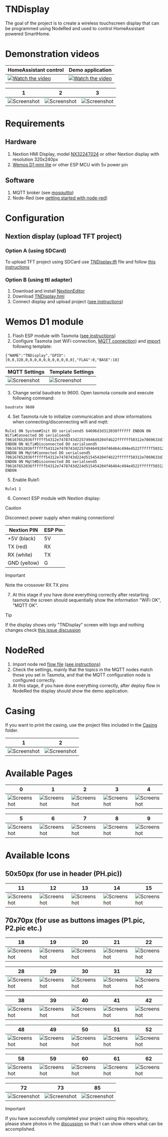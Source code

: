 # TNDisplay
The goal of the project is to create a wireless touchscreen display that can be programmed using NodeRed and used to control HomeAssistant powered SmartHome.
# Demonstration videos
HomeAssistant control|Demo application
--- | ---
[![Watch the video](https://img.youtube.com/vi/P3XaIMjOvjI/hqdefault.jpg)](https://www.youtube.com/shorts/P3XaIMjOvjI)|[![Watch the video](https://img.youtube.com/vi/vB-uo-am9LA/hqdefault.jpg)](https://www.youtube.com/shorts/vB-uo-am9LA)

1|2|3 
--- | --- | ---
![Screenshot](https://github.com/mulder82/TNDisplay/blob/main/_media/tndisplay.jpg)|![Screenshot](https://github.com/mulder82/TNDisplay/blob/main/_media/wiring/wiring1.jpg)|![Screenshot](https://github.com/mulder82/TNDisplay/blob/main/_media/wiring/wiring2.jpg)
# Requirements
## Hardware
1. Nextion HMI Display, model [NX3224T024](https://nextion.tech/basic-series-introduction/) or other Nextion display with resolution 320x240px
2. [Wemos D1 mini lite](https://www.wemos.cc/en/latest/d1/d1_mini_lite.html) or other ESP MCU with 5v power pin
## Software
1. MQTT broker (see [mosquitto](https://mosquitto.org/download/))
2. Node-Red  (see [getting started with node-red](https://nodered.org/docs/getting-started/))
# Configuration
## Nextion display (upload TFT project)
### Option A (using SDCard)
To upload TFT project using SDCard use [TNDisplay.tft](https://github.com/mulder82/TNDisplay/blob/main/Nextion/TNDispay.tft) file and follow [this instructions](https://nextion.tech/faq-items/using-nextion-microsd/)
### Option B (using ttl adapter)
1. Download and install [NextionEditor](https://nextion.tech/nextion-editor/#_section1)
2. Download [TNDisplay.hmi](https://github.com/mulder82/TNDisplay/blob/main/Nextion/TNDispay.HMI)
3. Connect display and upload project ([see instructions](https://www.youtube.com/watch?v=xgBq5L0nSWk))
# Wemos D1 module
1. Flash ESP module with Tasmota ([see instructions](https://tasmota.github.io/docs/Getting-Started/#needed-software))
2. Configure Tasmota (set WiFi connection, [MQTT connection](https://tasmota.github.io/docs/MQTT/#configure-mqtt)) and [import](https://tasmota.github.io/docs/Templates/) following template:
```console
{"NAME":"TNDisplay","GPIO":[0,0,320,0,0,0,0,0,0,0,0,0,0,0],"FLAG":0,"BASE":18}
```
MQTT Settings | Template Settings
--- | ---
![Screenshot](https://github.com/mulder82/TNDisplay/blob/main/Tasmota/mqtt.JPG) | ![Screenshot](https://github.com/mulder82/TNDisplay/blob/main/Tasmota/template.JPG)

3. Change serial baudrate to 9600. Open tasmota console and execute following command:
```console
baudrate 9600
```
4. Set Tasmota rule to initialize communication and show informations when connecting/disconnecting wifi and mqtt:
```console
Rule1 ON System#Init DO serialsend5 64696d3d313030ffffff ENDON ON Wifi#Connected DO serialsend5 706167652036ffffff54312e7478743d2257494649204f4b22ffffff50312e7069633d3237ffffff ENDON ON Wifi#Disconnected DO serialsend5 706167652036ffffff54312e7478743d2257494649204f46464c494e4522ffffff50312e7069633d3531ffffff ENDON ON Mqtt#Connected DO serialsend5 706167652036ffffff54312e7478743d224d515454204f4b22ffffff50312e7069633d3236ffffff ENDON ON Mqtt#Disconnected DO serialsend5 706167652036ffffff54312e7478743d224d515454204f46464c494e4522ffffff50312e7069633d3434ffffff ENDON
```
5. Enable Rule1:
```console
Rule1 1
```
6. Connect ESP module with Nextion display:

> [!CAUTION]  
> Disconnect power supply when making connections!

Nextion PIN | ESP Pin
--- | ---
+5V (black) | 5V
TX (red) | RX
RX (white) | TX
GND (yellow) | G

> [!IMPORTANT]  
> Note the crossover RX TX pins
   
7. At this stage if you have done everything correctly after restarting tasmota the screen should sequentially show the information "WiFi OK", "MQTT OK".

> [!TIP]
> If the display shows only "TNDisplay" screen with logo and nothing changes check [this issue discussion](https://github.com/mulder82/TNDisplay/issues/1)

# NodeRed
1. Import node red [flow file](https://github.com/mulder82/TNDisplay/blob/main/NodeRed/TNDisplay.json)  [(see instructions)](https://nodered.org/docs/user-guide/editor/workspace/import-export)
2. Check the settings, mainly that the topics in the MQTT nodes match those you set in Tasmota, and that the MQTT configuration node is configured correctly.
3. At this stage, if you have done everything correctly, after deploy flow in NodeRed the display should show the demo application.

# Casing
If you want to print the casing, use the project files included in the [Casing](https://github.com/mulder82/TNDisplay/tree/main/Casing) folder.

1 | 2
-- | --
![Screenshot](https://github.com/mulder82/TNDisplay/blob/main/_media/casing/3dPrint.jpg) | ![Screenshot](https://github.com/mulder82/TNDisplay/blob/main/_media/casing/assembly.jpg)

# Available Pages

0 | 1 | 2 | 3 | 4
--- | --- | --- | --- | ---
![Screenshot](https://github.com/mulder82/TNDisplay/blob/main/_media/nextion/pages/Page0.JPG) | ![Screenshot](https://github.com/mulder82/TNDisplay/blob/main/_media/nextion/pages/Page1.JPG) | ![Screenshot](https://github.com/mulder82/TNDisplay/blob/main/_media/nextion/pages/Page2.JPG) | ![Screenshot](https://github.com/mulder82/TNDisplay/blob/main/_media/nextion/pages/Page3.JPG) | ![Screenshot](https://github.com/mulder82/TNDisplay/blob/main/_media/nextion/pages/Page4.JPG)

5 | 6 | 7 | 8 | 9
--- | --- | --- | --- | ---
![Screenshot](https://github.com/mulder82/TNDisplay/blob/main/_media/nextion/pages/Page5.JPG) | ![Screenshot](https://github.com/mulder82/TNDisplay/blob/main/_media/nextion/pages/Page6.JPG) | ![Screenshot](https://github.com/mulder82/TNDisplay/blob/main/_media/nextion/pages/Page7.JPG) | ![Screenshot](https://github.com/mulder82/TNDisplay/blob/main/_media/nextion/pages/Page8.JPG) | ![Screenshot](https://github.com/mulder82/TNDisplay/blob/main/_media/nextion/pages/Page9.JPG)

# Available Icons
## 50x50px (for use in header (PH.pic))

11 | 12 | 13 | 14 | 15 | 16 | 17 | 66 | 67 | 68 | 69
-- | -- | -- | -- | -- | -- | -- | -- | -- | -- | --
![Screenshot](https://github.com/mulder82/TNDisplay/blob/main/_media/nextion/icons/50/11.png) | ![Screenshot](https://github.com/mulder82/TNDisplay/blob/main/_media/nextion/icons/50/12.png) | ![Screenshot](https://github.com/mulder82/TNDisplay/blob/main/_media/nextion/icons/50/13.png) | ![Screenshot](https://github.com/mulder82/TNDisplay/blob/main/_media/nextion/icons/50/14.png) | ![Screenshot](https://github.com/mulder82/TNDisplay/blob/main/_media/nextion/icons/50/15.png) | ![Screenshot](https://github.com/mulder82/TNDisplay/blob/main/_media/nextion/icons/50/16.png) | ![Screenshot](https://github.com/mulder82/TNDisplay/blob/main/_media/nextion/icons/50/17.png) | ![Screenshot](https://github.com/mulder82/TNDisplay/blob/main/_media/nextion/icons/50/66.png) | ![Screenshot](https://github.com/mulder82/TNDisplay/blob/main/_media/nextion/icons/50/67.png) | ![Screenshot](https://github.com/mulder82/TNDisplay/blob/main/_media/nextion/icons/50/68.png) | ![Screenshot](https://github.com/mulder82/TNDisplay/blob/main/_media/nextion/icons/50/69.png)

## 70x70px (for use as buttons images (P1.pic, P2.pic etc.)

18 | 19 | 20 | 21 | 22 | 23 | 24 | 25 | 26 | 27
-- | -- | -- | -- | -- | -- | -- | -- | -- | --
![Screenshot](https://github.com/mulder82/TNDisplay/blob/main/_media/nextion/icons/70/18.png) | ![Screenshot](https://github.com/mulder82/TNDisplay/blob/main/_media/nextion/icons/70/19.png) | ![Screenshot](https://github.com/mulder82/TNDisplay/blob/main/_media/nextion/icons/70/20.png) | ![Screenshot](https://github.com/mulder82/TNDisplay/blob/main/_media/nextion/icons/70/21.png) | ![Screenshot](https://github.com/mulder82/TNDisplay/blob/main/_media/nextion/icons/70/22.png) | ![Screenshot](https://github.com/mulder82/TNDisplay/blob/main/_media/nextion/icons/70/23.png) | ![Screenshot](https://github.com/mulder82/TNDisplay/blob/main/_media/nextion/icons/70/24.png) | ![Screenshot](https://github.com/mulder82/TNDisplay/blob/main/_media/nextion/icons/70/25.png) | ![Screenshot](https://github.com/mulder82/TNDisplay/blob/main/_media/nextion/icons/70/26.png) | ![Screenshot](https://github.com/mulder82/TNDisplay/blob/main/_media/nextion/icons/70/27.png)

28 | 29 | 30 | 31 | 32 | 33 | 34 | 35 | 36 | 37
-- | -- | -- | -- | -- | -- | -- | -- | -- | --
![Screenshot](https://github.com/mulder82/TNDisplay/blob/main/_media/nextion/icons/70/28.png) | ![Screenshot](https://github.com/mulder82/TNDisplay/blob/main/_media/nextion/icons/70/29.png) | ![Screenshot](https://github.com/mulder82/TNDisplay/blob/main/_media/nextion/icons/70/30.png) | ![Screenshot](https://github.com/mulder82/TNDisplay/blob/main/_media/nextion/icons/70/31.png) | ![Screenshot](https://github.com/mulder82/TNDisplay/blob/main/_media/nextion/icons/70/32.png) | ![Screenshot](https://github.com/mulder82/TNDisplay/blob/main/_media/nextion/icons/70/33.png) | ![Screenshot](https://github.com/mulder82/TNDisplay/blob/main/_media/nextion/icons/70/34.png) | ![Screenshot](https://github.com/mulder82/TNDisplay/blob/main/_media/nextion/icons/70/35.png) | ![Screenshot](https://github.com/mulder82/TNDisplay/blob/main/_media/nextion/icons/70/36.png) | ![Screenshot](https://github.com/mulder82/TNDisplay/blob/main/_media/nextion/icons/70/37.png)

38 | 39 | 40 | 41 | 42 | 43 | 44 | 45 | 46 | 47
-- | -- | -- | -- | -- | -- | -- | -- | -- | --
![Screenshot](https://github.com/mulder82/TNDisplay/blob/main/_media/nextion/icons/70/38.png) | ![Screenshot](https://github.com/mulder82/TNDisplay/blob/main/_media/nextion/icons/70/39.png) | ![Screenshot](https://github.com/mulder82/TNDisplay/blob/main/_media/nextion/icons/70/40.png) | ![Screenshot](https://github.com/mulder82/TNDisplay/blob/main/_media/nextion/icons/70/41.png) | ![Screenshot](https://github.com/mulder82/TNDisplay/blob/main/_media/nextion/icons/70/42.png) | ![Screenshot](https://github.com/mulder82/TNDisplay/blob/main/_media/nextion/icons/70/43.png) | ![Screenshot](https://github.com/mulder82/TNDisplay/blob/main/_media/nextion/icons/70/44.png) | ![Screenshot](https://github.com/mulder82/TNDisplay/blob/main/_media/nextion/icons/70/45.png) | ![Screenshot](https://github.com/mulder82/TNDisplay/blob/main/_media/nextion/icons/70/46.png) | ![Screenshot](https://github.com/mulder82/TNDisplay/blob/main/_media/nextion/icons/70/47.png)

48 | 49 | 50 | 51 | 52 | 53 | 54 | 55 | 56 | 57
-- | -- | -- | -- | -- | -- | -- | -- | -- | --
![Screenshot](https://github.com/mulder82/TNDisplay/blob/main/_media/nextion/icons/70/48.png) | ![Screenshot](https://github.com/mulder82/TNDisplay/blob/main/_media/nextion/icons/70/49.png) | ![Screenshot](https://github.com/mulder82/TNDisplay/blob/main/_media/nextion/icons/70/50.png) | ![Screenshot](https://github.com/mulder82/TNDisplay/blob/main/_media/nextion/icons/70/51.png) | ![Screenshot](https://github.com/mulder82/TNDisplay/blob/main/_media/nextion/icons/70/52.png) | ![Screenshot](https://github.com/mulder82/TNDisplay/blob/main/_media/nextion/icons/70/53.png) | ![Screenshot](https://github.com/mulder82/TNDisplay/blob/main/_media/nextion/icons/70/54.png) | ![Screenshot](https://github.com/mulder82/TNDisplay/blob/main/_media/nextion/icons/70/55.png) | ![Screenshot](https://github.com/mulder82/TNDisplay/blob/main/_media/nextion/icons/70/56.png) | ![Screenshot](https://github.com/mulder82/TNDisplay/blob/main/_media/nextion/icons/70/57.jpg)

58 | 59 | 60 | 61 | 62 | 63 | 64 | 65 | 70 | 71
-- | -- | -- | -- | -- | -- | -- | -- | -- | --
![Screenshot](https://github.com/mulder82/TNDisplay/blob/main/_media/nextion/icons/70/58.jpg) | ![Screenshot](https://github.com/mulder82/TNDisplay/blob/main/_media/nextion/icons/70/59.jpg) | ![Screenshot](https://github.com/mulder82/TNDisplay/blob/main/_media/nextion/icons/70/60.jpg) | ![Screenshot](https://github.com/mulder82/TNDisplay/blob/main/_media/nextion/icons/70/61.jpg) | ![Screenshot](https://github.com/mulder82/TNDisplay/blob/main/_media/nextion/icons/70/62.jpg) | ![Screenshot](https://github.com/mulder82/TNDisplay/blob/main/_media/nextion/icons/70/63.jpg) | ![Screenshot](https://github.com/mulder82/TNDisplay/blob/main/_media/nextion/icons/70/64.png) | ![Screenshot](https://github.com/mulder82/TNDisplay/blob/main/_media/nextion/icons/70/65.jpg) | ![Screenshot](https://github.com/mulder82/TNDisplay/blob/main/_media/nextion/icons/70/70.png) | ![Screenshot](https://github.com/mulder82/TNDisplay/blob/main/_media/nextion/icons/70/71.png)

72 | 73 | 85 
-- | -- | -- 
![Screenshot](https://github.com/mulder82/TNDisplay/blob/main/_media/nextion/icons/70/72.png) | ![Screenshot](https://github.com/mulder82/TNDisplay/blob/main/_media/nextion/icons/70/73.png) | ![Screenshot](https://github.com/mulder82/TNDisplay/blob/main/_media/nextion/icons/70/85.jpg)

> [!IMPORTANT]
> If you have successfully completed your project using this repository, please share photos in the [discussion](https://github.com/mulder82/TNDisplay/discussions/categories/show-and-tell) so that I can show others what can be accomplished. 
